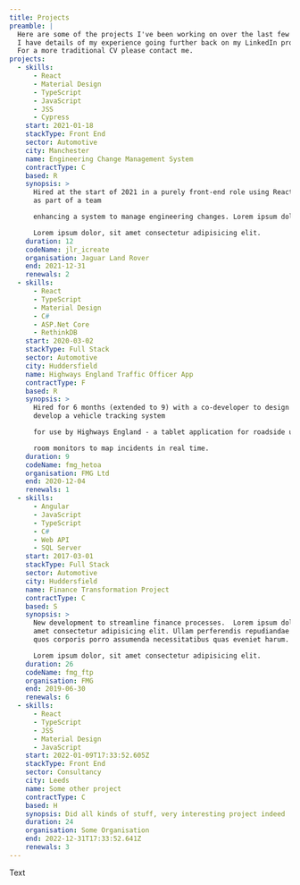 ```yaml
---
title: Projects
preamble: |
  Here are some of the projects I've been working on over the last few years. 
  I have details of my experience going further back on my LinkedIn profile.
  For a more traditional CV please contact me.
projects:
  - skills:
      - React
      - Material Design
      - TypeScript
      - JavaScript
      - JSS
      - Cypress
    start: 2021-01-18
    stackType: Front End
    sector: Automotive
    city: Manchester
    name: Engineering Change Management System
    contractType: C
    based: R
    synopsis: >
      Hired at the start of 2021 in a purely front-end role using React to work
      as part of a team

      enhancing a system to manage engineering changes. Lorem ipsum dolor, sit amet consectetur adipisicing elit. 

      Lorem ipsum dolor, sit amet consectetur adipisicing elit. 
    duration: 12
    codeName: jlr_icreate
    organisation: Jaguar Land Rover
    end: 2021-12-31
    renewals: 2
  - skills:
      - React
      - TypeScript
      - Material Design
      - C#
      - ASP.Net Core
      - RethinkDB
    start: 2020-03-02
    stackType: Full Stack
    sector: Automotive
    city: Huddersfield
    name: Highways England Traffic Officer App
    contractType: F
    based: R
    synopsis: >
      Hired for 6 months (extended to 9) with a co-developer to design and
      develop a vehicle tracking system

      for use by Highways England - a tablet application for roadside use by traffic officers, and a portal for control

      room monitors to map incidents in real time.
    duration: 9
    codeName: fmg_hetoa
    organisation: FMG Ltd
    end: 2020-12-04
    renewals: 1
  - skills:
      - Angular
      - JavaScript
      - TypeScript
      - C#
      - Web API
      - SQL Server
    start: 2017-03-01
    stackType: Full Stack
    sector: Automotive
    city: Huddersfield
    name: Finance Transformation Project
    contractType: C
    based: S
    synopsis: >
      New development to streamline finance processes.  Lorem ipsum dolor, sit
      amet consectetur adipisicing elit. Ullam perferendis repudiandae facilis
      quos corporis porro assumenda necessitatibus quas eveniet harum.

      Lorem ipsum dolor, sit amet consectetur adipisicing elit. 
    duration: 26
    codeName: fmg_ftp
    organisation: FMG
    end: 2019-06-30
    renewals: 6
  - skills:
      - React
      - TypeScript
      - JSS
      - Material Design
      - JavaScript
    start: 2022-01-09T17:33:52.605Z
    stackType: Front End
    sector: Consultancy
    city: Leeds
    name: Some other project
    contractType: C
    based: H
    synopsis: Did all kinds of stuff, very interesting project indeed
    duration: 24
    organisation: Some Organisation
    end: 2022-12-31T17:33:52.641Z
    renewals: 3
---
```

Text